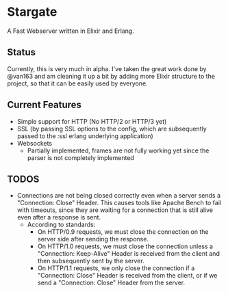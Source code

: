 # Stargate
A Fast Webserver written in Elixir and Erlang.

## Status
Currently, this is very much in alpha. I've taken the great work done by @van163 and am cleaning it up a bit by adding more Elixir structure to the project, so that it can be easily used by everyone.

## Current Features
- Simple support for HTTP (No HTTP/2 or HTTP/3 yet)
- SSL (by passing SSL options to the config, which are subsequently passed to the :ssl erlang underlying application)
- Websockets
  - Partially implemented, frames are not fully working yet since the parser is not completely implemented

## TODOS
- Connections are not being closed correctly even when a server sends a "Connection: Close" Header.
  This causes tools like Apache Bench to fail with timeouts, since they are waiting for a connection that is still alive even after a response is sent.
  - According to standards:
    - On HTTP/0.9 requests, we must close the connection on the server side after sending the response.
    - On HTTP/1.0 requests, we must close the connection unless a "Connection: Keep-Alive" Header is received from the client and then subsequently sent by the server.
    - On HTTP/1.1 requests, we only close the connection if a "Connection: Close" Header is received from the client, or if we send a "Connection: Close" Header from the server.